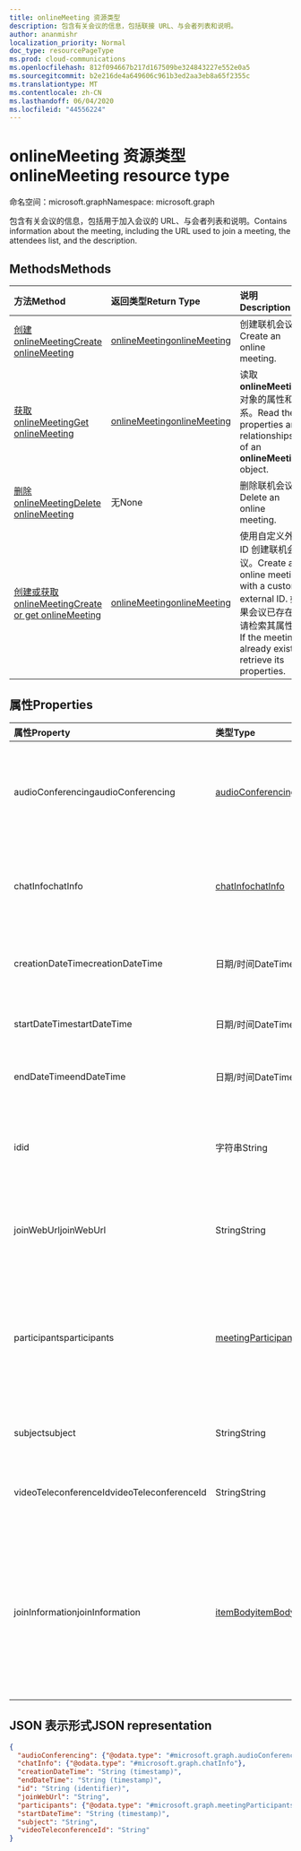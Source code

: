 ```yaml
---
title: onlineMeeting 资源类型
description: 包含有关会议的信息，包括联接 URL、与会者列表和说明。
author: ananmishr
localization_priority: Normal
doc_type: resourcePageType
ms.prod: cloud-communications
ms.openlocfilehash: 812f094667b217d167509be324843227e552e0a5
ms.sourcegitcommit: b2e216de4a649606c961b3ed2aa3eb8a65f2355c
ms.translationtype: MT
ms.contentlocale: zh-CN
ms.lasthandoff: 06/04/2020
ms.locfileid: "44556224"
---
```

# <a name="onlinemeeting-resource-type"></a><span data-ttu-id="b457a-103">onlineMeeting 资源类型</span><span class="sxs-lookup"><span data-stu-id="b457a-103">onlineMeeting resource type</span></span>

<span data-ttu-id="b457a-104">命名空间：microsoft.graph</span><span class="sxs-lookup"><span data-stu-id="b457a-104">Namespace: microsoft.graph</span></span>

<span data-ttu-id="b457a-105">包含有关会议的信息，包括用于加入会议的 URL、与会者列表和说明。</span><span class="sxs-lookup"><span data-stu-id="b457a-105">Contains information about the meeting, including the URL used to join a meeting, the attendees list, and the description.</span></span>

## <a name="methods"></a><span data-ttu-id="b457a-106">Methods</span><span class="sxs-lookup"><span data-stu-id="b457a-106">Methods</span></span>

| <span data-ttu-id="b457a-107">方法</span><span class="sxs-lookup"><span data-stu-id="b457a-107">Method</span></span>         | <span data-ttu-id="b457a-108">返回类型</span><span class="sxs-lookup"><span data-stu-id="b457a-108">Return Type</span></span> | <span data-ttu-id="b457a-109">说明</span><span class="sxs-lookup"><span data-stu-id="b457a-109">Description</span></span> |
|:---------------|:--------|:----------|
| [<span data-ttu-id="b457a-110">创建 onlineMeeting</span><span class="sxs-lookup"><span data-stu-id="b457a-110">Create onlineMeeting</span></span>](../api/application-post-onlineMeetings.md) | [<span data-ttu-id="b457a-111">onlineMeeting</span><span class="sxs-lookup"><span data-stu-id="b457a-111">onlineMeeting</span></span>](onlinemeeting.md) | <span data-ttu-id="b457a-112">创建联机会议。</span><span class="sxs-lookup"><span data-stu-id="b457a-112">Create an online meeting.</span></span> |
| [<span data-ttu-id="b457a-113">获取 onlineMeeting</span><span class="sxs-lookup"><span data-stu-id="b457a-113">Get onlineMeeting</span></span>](../api/onlinemeeting-get.md) | [<span data-ttu-id="b457a-114">onlineMeeting</span><span class="sxs-lookup"><span data-stu-id="b457a-114">onlineMeeting</span></span>](onlinemeeting.md) | <span data-ttu-id="b457a-115">读取**onlineMeeting**对象的属性和关系。</span><span class="sxs-lookup"><span data-stu-id="b457a-115">Read the properties and relationships of an **onlineMeeting** object.</span></span> |
| [<span data-ttu-id="b457a-116">删除 onlineMeeting</span><span class="sxs-lookup"><span data-stu-id="b457a-116">Delete onlineMeeting</span></span>](../api/onlinemeeting-delete.md) | <span data-ttu-id="b457a-117">无</span><span class="sxs-lookup"><span data-stu-id="b457a-117">None</span></span> | <span data-ttu-id="b457a-118">删除联机会议。</span><span class="sxs-lookup"><span data-stu-id="b457a-118">Delete an online meeting.</span></span> |
| [<span data-ttu-id="b457a-119">创建或获取 onlineMeeting</span><span class="sxs-lookup"><span data-stu-id="b457a-119">Create or get onlineMeeting</span></span>](../api/onlinemeeting-createorget.md) | [<span data-ttu-id="b457a-120">onlineMeeting</span><span class="sxs-lookup"><span data-stu-id="b457a-120">onlineMeeting</span></span>](onlinemeeting.md) | <span data-ttu-id="b457a-121">使用自定义外部 ID 创建联机会议。</span><span class="sxs-lookup"><span data-stu-id="b457a-121">Create an online meeting with a custom, external ID.</span></span> <span data-ttu-id="b457a-122">如果会议已存在，请检索其属性。</span><span class="sxs-lookup"><span data-stu-id="b457a-122">If the meeting already exists, retrieve its properties.</span></span> |

## <a name="properties"></a><span data-ttu-id="b457a-123">属性</span><span class="sxs-lookup"><span data-stu-id="b457a-123">Properties</span></span>

| <span data-ttu-id="b457a-124">属性</span><span class="sxs-lookup"><span data-stu-id="b457a-124">Property</span></span>                  | <span data-ttu-id="b457a-125">类型</span><span class="sxs-lookup"><span data-stu-id="b457a-125">Type</span></span>                                                   | <span data-ttu-id="b457a-126">说明</span><span class="sxs-lookup"><span data-stu-id="b457a-126">Description</span></span>                                                                                                                |
| :------------------------ | :----------------------------------------------------- | :------------------------------------------------------------------------------------------------------------------------- |
| <span data-ttu-id="b457a-127">audioConferencing</span><span class="sxs-lookup"><span data-stu-id="b457a-127">audioConferencing</span></span>         | [<span data-ttu-id="b457a-128">audioConferencing</span><span class="sxs-lookup"><span data-stu-id="b457a-128">audioConferencing</span></span>](audioconferencing.md)              | <span data-ttu-id="b457a-129">联机会议的电话访问（拨入）信息。</span><span class="sxs-lookup"><span data-stu-id="b457a-129">The phone access (dial-in) information for an online meeting.</span></span> <span data-ttu-id="b457a-130">只读。</span><span class="sxs-lookup"><span data-stu-id="b457a-130">Read-only.</span></span> |
| <span data-ttu-id="b457a-131">chatInfo</span><span class="sxs-lookup"><span data-stu-id="b457a-131">chatInfo</span></span>                  | [<span data-ttu-id="b457a-132">chatInfo</span><span class="sxs-lookup"><span data-stu-id="b457a-132">chatInfo</span></span>](chatinfo.md)                                | <span data-ttu-id="b457a-133">与此联机会议关联的聊天信息。</span><span class="sxs-lookup"><span data-stu-id="b457a-133">The chat information associated with this online meeting.</span></span> |
| <span data-ttu-id="b457a-134">creationDateTime</span><span class="sxs-lookup"><span data-stu-id="b457a-134">creationDateTime</span></span>          | <span data-ttu-id="b457a-135">日期/时间</span><span class="sxs-lookup"><span data-stu-id="b457a-135">DateTime</span></span>                                               | <span data-ttu-id="b457a-136">以 UTC 表示的会议创建时间。</span><span class="sxs-lookup"><span data-stu-id="b457a-136">The meeting creation time in UTC.</span></span> <span data-ttu-id="b457a-137">只读。</span><span class="sxs-lookup"><span data-stu-id="b457a-137">Read-only.</span></span> |
| <span data-ttu-id="b457a-138">startDateTime</span><span class="sxs-lookup"><span data-stu-id="b457a-138">startDateTime</span></span>             | <span data-ttu-id="b457a-139">日期/时间</span><span class="sxs-lookup"><span data-stu-id="b457a-139">DateTime</span></span>                                               | <span data-ttu-id="b457a-140">以 UTC 表示的会议开始时间。</span><span class="sxs-lookup"><span data-stu-id="b457a-140">The meeting start time in UTC.</span></span> |
| <span data-ttu-id="b457a-141">endDateTime</span><span class="sxs-lookup"><span data-stu-id="b457a-141">endDateTime</span></span>               | <span data-ttu-id="b457a-142">日期/时间</span><span class="sxs-lookup"><span data-stu-id="b457a-142">DateTime</span></span>                                               | <span data-ttu-id="b457a-143">以 UTC 表示的会议结束时间。</span><span class="sxs-lookup"><span data-stu-id="b457a-143">The meeting end time in UTC.</span></span> |
| <span data-ttu-id="b457a-144">id</span><span class="sxs-lookup"><span data-stu-id="b457a-144">id</span></span>                        | <span data-ttu-id="b457a-145">字符串</span><span class="sxs-lookup"><span data-stu-id="b457a-145">String</span></span>                                                 | <span data-ttu-id="b457a-146">与联机会议关联的默认 ID。</span><span class="sxs-lookup"><span data-stu-id="b457a-146">The default ID associated with the online meeting.</span></span> <span data-ttu-id="b457a-147">只读。</span><span class="sxs-lookup"><span data-stu-id="b457a-147">Read-only.</span></span> |
| <span data-ttu-id="b457a-148">joinWebUrl</span><span class="sxs-lookup"><span data-stu-id="b457a-148">joinWebUrl</span></span>                | <span data-ttu-id="b457a-149">String</span><span class="sxs-lookup"><span data-stu-id="b457a-149">String</span></span>                                                 | <span data-ttu-id="b457a-150">联机会议的加入 URL。</span><span class="sxs-lookup"><span data-stu-id="b457a-150">The join URL of the online meeting.</span></span> <span data-ttu-id="b457a-151">只读。</span><span class="sxs-lookup"><span data-stu-id="b457a-151">Read-only.</span></span>|
| <span data-ttu-id="b457a-152">participants</span><span class="sxs-lookup"><span data-stu-id="b457a-152">participants</span></span>              | [<span data-ttu-id="b457a-153">meetingParticipants</span><span class="sxs-lookup"><span data-stu-id="b457a-153">meetingParticipants</span></span>](meetingparticipants.md)          | <span data-ttu-id="b457a-154">与联机会议关联的参与者。</span><span class="sxs-lookup"><span data-stu-id="b457a-154">The participants associated with the online meeting.</span></span>  <span data-ttu-id="b457a-155">这包括组织者和与会者。</span><span class="sxs-lookup"><span data-stu-id="b457a-155">This includes the organizer and the attendees.</span></span> |
| <span data-ttu-id="b457a-156">subject</span><span class="sxs-lookup"><span data-stu-id="b457a-156">subject</span></span>                   | <span data-ttu-id="b457a-157">String</span><span class="sxs-lookup"><span data-stu-id="b457a-157">String</span></span>                                                 | <span data-ttu-id="b457a-158">联机会议的主题。</span><span class="sxs-lookup"><span data-stu-id="b457a-158">The subject of the online meeting.</span></span> |
| <span data-ttu-id="b457a-159">videoTeleconferenceId</span><span class="sxs-lookup"><span data-stu-id="b457a-159">videoTeleconferenceId</span></span>     | <span data-ttu-id="b457a-160">String</span><span class="sxs-lookup"><span data-stu-id="b457a-160">String</span></span>                                                 | <span data-ttu-id="b457a-161">视频电话会议 ID。</span><span class="sxs-lookup"><span data-stu-id="b457a-161">The video teleconferencing ID.</span></span> <span data-ttu-id="b457a-162">只读。</span><span class="sxs-lookup"><span data-stu-id="b457a-162">Read-only.</span></span> |
| <span data-ttu-id="b457a-163">joinInformation</span><span class="sxs-lookup"><span data-stu-id="b457a-163">joinInformation</span></span> | [<span data-ttu-id="b457a-164">itemBody</span><span class="sxs-lookup"><span data-stu-id="b457a-164">itemBody</span></span>](itembody.md) | <span data-ttu-id="b457a-165">请求 HTTP 标头中指定的语言和区域设置变量中的联接信息 `Accept-Language` 。</span><span class="sxs-lookup"><span data-stu-id="b457a-165">The join information in the language and locale variant specified in the `Accept-Language` request HTTP header.</span></span> <span data-ttu-id="b457a-166">只读。</span><span class="sxs-lookup"><span data-stu-id="b457a-166">Read-only.</span></span> |

## <a name="json-representation"></a><span data-ttu-id="b457a-167">JSON 表示形式</span><span class="sxs-lookup"><span data-stu-id="b457a-167">JSON representation</span></span>

<!-- {
  "blockType": "resource",
  "optionalProperties": [

  ],
  "@odata.type": "microsoft.graph.onlineMeeting"
}-->
```json
{
  "audioConferencing": {"@odata.type": "#microsoft.graph.audioConferencing"},
  "chatInfo": {"@odata.type": "#microsoft.graph.chatInfo"},
  "creationDateTime": "String (timestamp)",
  "endDateTime": "String (timestamp)",
  "id": "String (identifier)",
  "joinWebUrl": "String",
  "participants": {"@odata.type": "#microsoft.graph.meetingParticipants"},
  "startDateTime": "String (timestamp)",
  "subject": "String",
  "videoTeleconferenceId": "String"
}
```

<!-- uuid: 8fcb5dbc-d5aa-4681-8e31-b001d5168d79
2015-10-25 14:57:30 UTC -->
<!-- {
  "type": "#page.annotation",
  "description": "onlineMeeting resource",
  "keywords": "",
  "section": "documentation",
  "tocPath": ""
}-->
